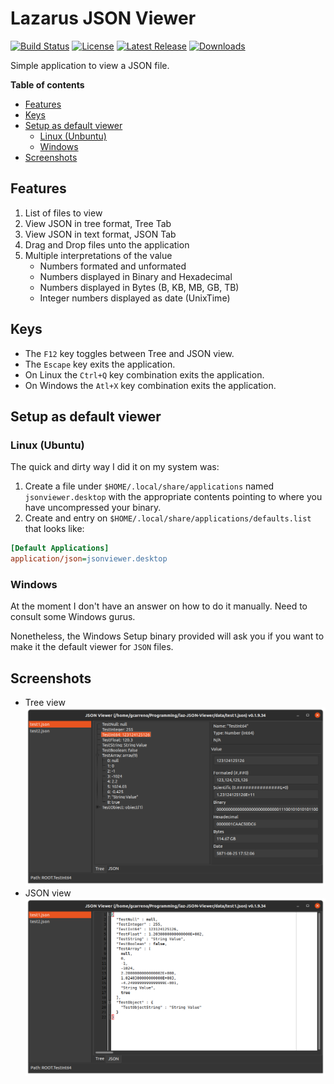 # Lazarus JSON Viewer

[![Build Status](https://github.com/gcarreno/laz-JSON-Viewer/workflows/build-test/badge.svg?branch=master)](https://github.com/gcarreno/laz-JSON-Viewer/actions)
[![License](https://img.shields.io/github/license/gcarreno/laz-JSON-Viewer)](https://github.com/gcarreno/laz-JSON-Viewer/blob/master/LICENSE)
[![Latest Release](https://img.shields.io/github/v/release/gcarreno/laz-JSON-Viewer?label=latest%20release)](https://github.com/gcarreno/laz-JSON-Viewer/releases)
[![Downloads](https://img.shields.io/github/downloads/gcarreno/laz-JSON-Viewer/total)](https://github.com/gcarreno/laz-JSON-Viewer/releases)

Simple application to view a JSON file.

**Table of contents**

- [Features](#features)
- [Keys](#keys)
- [Setup as default viewer](#setup-as-default-viewer)
  - [Linux (Unbuntu)](#linux-ubuntu)
  - [Windows](#windows)
- [Screenshots](#screenshots)

## Features

1. List of files to view
2. View JSON in tree format, Tree Tab
3. View JSON in text format, JSON Tab
4. Drag and Drop files unto the application
5. Multiple interpretations of the value
    - Numbers formated and unformated
    - Numbers displayed in Binary and Hexadecimal
    - Numbers displayed in Bytes (B, KB, MB, GB, TB)
    - Integer numbers displayed as date (UnixTime)

## Keys

- The `F12` key toggles between Tree and JSON view.
- The `Escape` key exits the application.
- On Linux the `Ctrl+Q` key combination exits the application.
- On Windows the `Atl+X` key combination exits the application.

## Setup as default viewer

### Linux (Ubuntu)

The quick and dirty way I did it on my system was:

1. Create a file under `$HOME/.local/share/applications` named `jsonviewer.desktop` with the appropriate contents pointing to where you have uncompressed your binary.
2. Create and entry on `$HOME/.local/share/applications/defaults.list` that looks like:

```ini
[Default Applications]
application/json=jsonviewer.desktop
```

### Windows

At the moment I don't have an answer on how to do it manually. Need to consult some Windows gurus.

Nonetheless, the Windows Setup binary provided will ask you if you want to make it the default viewer for `JSON` files.

## Screenshots
- Tree view
![Picture1](images/lazjsonviewer-linux-tree.png)
- JSON view
![Picture2](images/lazjsonviewer-linux-json.png)

